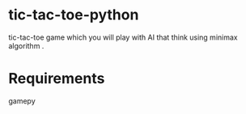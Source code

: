 # tic-tac-toe-python
tic-tac-toe game which you will play with AI that think using minimax algorithm .

# Requirements
gamepy 
